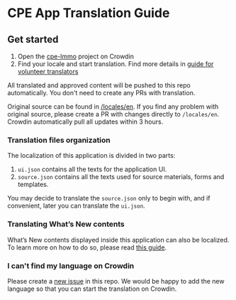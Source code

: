 # CPE App Translation Guide

## Get started

1. Open the [cpe-lmmo](https://crowdin.com/project/cpe-lmmo) project on Crowdin
2. Find your locale and start translation. Find more details in [guide for volunteer translators](https://support.crowdin.com/for-volunteer-translators/)

All translated and approved content will be pushed to this repo automatically. You don't need to create any PRs with translation.

Original source can be found in [/locales/en](https://github.com/sws2apps/lmm-oa-sws/tree/main/src/locales/en). If you find any problem with original source, please create a PR with changes directly to `/locales/en`. Crowdin automatically pull all updates within 3 hours.

### Translation files organization

The localization of this application is divided in two parts:

1. `ui.json` contains all the texts for the application UI.
2. `source.json` contains all the texts used for source materials, forms and templates.

You may decide to translate the `source.json` only to begin with, and if convenient, later you can translate the `ui.json`.

### Translating What’s New contents

What’s New contents displayed inside this application can also be localized. To learn more on how to do so, please read [this guide](https://github.com/sws2apps/.github/blob/main/docs/WHATSNEW.md).

### I can't find my language on Crowdin

Please create a [new issue](https://github.com/sws2apps/lmm-oa-sws/issues/new?template=new_language_request.yml) in this repo. We would be happy to add the new language so that you can start the translation on Crowdin.
